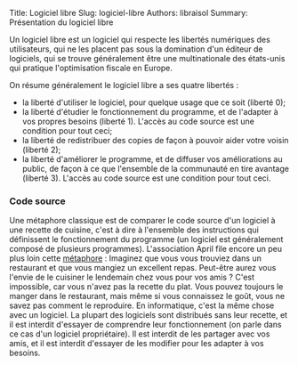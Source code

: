 Title: Logiciel libre
Slug: logiciel-libre
Authors: libraisol
Summary: Présentation du logiciel libre

Un logiciel libre est un logiciel qui respecte les libertés numériques des utilisateurs,
qui ne les placent pas sous la domination d'un éditeur de logiciels,
qui se trouve généralement être une multinationale des états-unis qui pratique l'optimisation fiscale en Europe.

On résume généralement le logiciel libre a ses quatre libertés :

* la liberté d'utiliser le logiciel, pour quelque usage que ce soit (liberté 0);
* la liberté d'étudier le fonctionnement du programme, et de l'adapter à vos propres besoins (liberté 1). L'accès au code source est une condition pour tout ceci;
* la liberté de redistribuer des copies de façon à pouvoir aider votre voisin (liberté 2);
* la liberté d'améliorer le programme, et de diffuser vos améliorations au public, de façon à ce que l'ensemble de la communauté en tire avantage (liberté 3). L'accès au code source est une condition pour tout ceci.


### Code source
Une métaphore classique est de comparer le code source d'un logiciel à une recette de cuisine,
c'est à dire à l'ensemble des instructions qui définissent le fonctionnement du programme
(un logiciel est généralement composé de plusieurs programmes).
L'association April file encore un peu plus loin cette [métaphore][ll] :
Imaginez que vous vous trouviez dans un restaurant et que vous mangiez un excellent repas. Peut-être aurez vous l'envie de le cuisiner le lendemain chez vous pour vos amis ?
C'est impossible, car vous n'avez pas la recette du plat. Vous pouvez toujours le manger dans le restaurant, mais même si vous connaissez le goût, vous ne savez pas comment le reproduire.
En informatique, c'est la même chose avec un logiciel. La plupart des logiciels sont distribués sans leur recette, et il est interdit d'essayer de comprendre leur fonctionnement (on parle dans ce cas d'un logiciel propriétaire). Il est interdit de les partager avec vos amis, et il est interdit d'essayer de les modifier pour les adapter à vos besoins.

[ll]: https://www.april.org/articles/intro/ll.html
